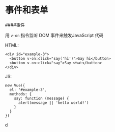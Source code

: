 # 事件和表单

####事件

用 ```v-on``` 指令监听 DOM 事件来触发JavaScript 代码

HTML:

    <div id="example-3">
      <button v-on:click="say('hi')">Say hi</button>
      <button v-on:click="say">Say what</button>
    </div>

JS:

    new Vue({
      el: '#example-3',
      methods: {
        say: function (message) {
          alert(message || 'hello world!')
        }
      }
    })

d
